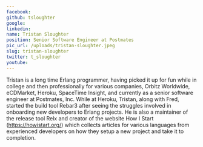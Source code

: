 ```yaml
---
facebook: 
github: tsloughter
google: 
linkedin: 
name: Tristan Sloughter
position: Senior Software Engineer at Postmates
pic_url: /uploads/tristan-sloughter.jpeg
slug: tristan-sloughter
twitter: t_sloughter
youtube: 
---
```

<p>Tristan is a long time Erlang programmer, having picked it up for fun while in college and then professionally for various companies, Orbitz Worldwide, eCDMarket, Heroku, SpaceTime Insight, and currently as a senior software engineer at Postmates, Inc. While at Heroku, Tristan, along with Fred, started the build tool Rebar3 after seeing the struggles involved in onboarding new developers to Erlang projects. He is also a maintainer of the release tool Relx and creator of the website How I Start (<a href="https://howistart.org/" target="_blank">https://howistart.org/</a>) which collects articles for various languages from experienced developers on how they setup a new project and take it to completion.</p>

